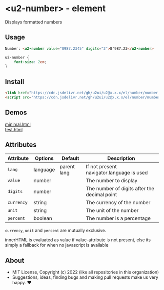 # &lt;u2-number&gt; - element
Displays formatted numbers

## Usage

```html
Number: <u2-number value="8987.2345" digits="2">8'987.23</u2-number>
```

```css
u2-number {
    font-size: 2em;
}
```

## Install

```html
<link href="https://cdn.jsdelivr.net/gh/u2ui/u2@x.x.x/el/number/number.min.css" rel=stylesheet>
<script src="https://cdn.jsdelivr.net/gh/u2ui/u2@x.x.x/el/number/number.min.js" type=module async></script>
```

## Demos

[minimal.html](http://gcdn.li/u2ui/u2@main/el/number/tests/minimal.html)  
[test.html](http://gcdn.li/u2ui/u2@main/el/number/tests/test.html)  

## Attributes

Attribute        | Options                      | Default         | Description
---              | ---                          | ---             | ---
`lang`           | language                     | parent lang     | If not present navigator.language is used
`value`          | number                       |                 | The number to display
`digits`         | number                       |                 | The number of digits after the decimal point
`currency`       | string                       |                 | The currency of the number
`unit`           | string                       |                 | The unit of the number
`percent`        | boolean                      |                 | The number is a percentage

`currency`, `unit` and `percent` are mutually exclusive.

innerHTML is evaluated as value if value-attribute is not present, else its simply a fallback for when no javascript is available

## About

- MIT License, Copyright (c) 2022 <u2> (like all repositories in this organization) <br>
- Suggestions, ideas, finding bugs and making pull requests make us very happy. ♥

